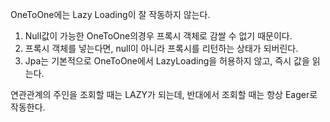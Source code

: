 OneToOne에는 Lazy Loading이 잘 작동하지 않는다.

1. Null값이 가능한 OneToOne의경우 프록시 객체로 감쌀 수 없기 때문이다.
2. 프록시 객체를 넣는다면, null이 아니라 프록시를 리턴하는 상태가 되버린다.
3. Jpa는 기본적으로 OneToOne에서 LazyLoading을 허용하지 않고, 즉시 값을 읽는다.

연관관계의 주인을 조회할 때는 LAZY가 되는데, 반대에서 조회할 때는 항상 Eager로 작동한다.